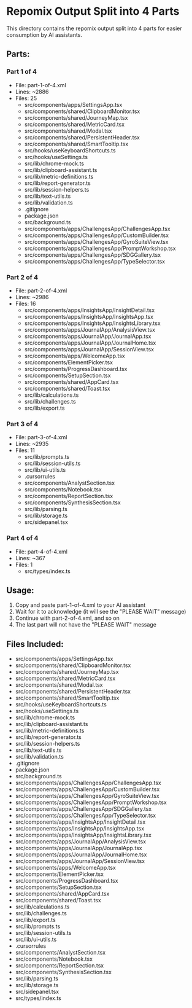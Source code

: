 # Repomix Output Split into 4 Parts

This directory contains the repomix output split into 4 parts for easier consumption by AI assistants.

## Parts:
### Part 1 of 4
- File: part-1-of-4.xml
- Lines: ~2886
- Files: 25
  - src/components/apps/SettingsApp.tsx
  - src/components/shared/ClipboardMonitor.tsx
  - src/components/shared/JourneyMap.tsx
  - src/components/shared/MetricCard.tsx
  - src/components/shared/Modal.tsx
  - src/components/shared/PersistentHeader.tsx
  - src/components/shared/SmartTooltip.tsx
  - src/hooks/useKeyboardShortcuts.ts
  - src/hooks/useSettings.ts
  - src/lib/chrome-mock.ts
  - src/lib/clipboard-assistant.ts
  - src/lib/metric-definitions.ts
  - src/lib/report-generator.ts
  - src/lib/session-helpers.ts
  - src/lib/text-utils.ts
  - src/lib/validation.ts
  - .gitignore
  - package.json
  - src/background.ts
  - src/components/apps/ChallengesApp/ChallengesApp.tsx
  - src/components/apps/ChallengesApp/CustomBuilder.tsx
  - src/components/apps/ChallengesApp/GyroSuiteView.tsx
  - src/components/apps/ChallengesApp/PromptWorkshop.tsx
  - src/components/apps/ChallengesApp/SDGGallery.tsx
  - src/components/apps/ChallengesApp/TypeSelector.tsx

### Part 2 of 4
- File: part-2-of-4.xml
- Lines: ~2986
- Files: 16
  - src/components/apps/InsightsApp/InsightDetail.tsx
  - src/components/apps/InsightsApp/InsightsApp.tsx
  - src/components/apps/InsightsApp/InsightsLibrary.tsx
  - src/components/apps/JournalApp/AnalysisView.tsx
  - src/components/apps/JournalApp/JournalApp.tsx
  - src/components/apps/JournalApp/JournalHome.tsx
  - src/components/apps/JournalApp/SessionView.tsx
  - src/components/apps/WelcomeApp.tsx
  - src/components/ElementPicker.tsx
  - src/components/ProgressDashboard.tsx
  - src/components/SetupSection.tsx
  - src/components/shared/AppCard.tsx
  - src/components/shared/Toast.tsx
  - src/lib/calculations.ts
  - src/lib/challenges.ts
  - src/lib/export.ts

### Part 3 of 4
- File: part-3-of-4.xml
- Lines: ~2935
- Files: 11
  - src/lib/prompts.ts
  - src/lib/session-utils.ts
  - src/lib/ui-utils.ts
  - .cursorrules
  - src/components/AnalystSection.tsx
  - src/components/Notebook.tsx
  - src/components/ReportSection.tsx
  - src/components/SynthesisSection.tsx
  - src/lib/parsing.ts
  - src/lib/storage.ts
  - src/sidepanel.tsx

### Part 4 of 4
- File: part-4-of-4.xml
- Lines: ~367
- Files: 1
  - src/types/index.ts


## Usage:
1. Copy and paste part-1-of-4.xml to your AI assistant
2. Wait for it to acknowledge (it will see the "PLEASE WAIT" message)
3. Continue with part-2-of-4.xml, and so on
4. The last part will not have the "PLEASE WAIT" message

## Files Included:
- src/components/apps/SettingsApp.tsx
- src/components/shared/ClipboardMonitor.tsx
- src/components/shared/JourneyMap.tsx
- src/components/shared/MetricCard.tsx
- src/components/shared/Modal.tsx
- src/components/shared/PersistentHeader.tsx
- src/components/shared/SmartTooltip.tsx
- src/hooks/useKeyboardShortcuts.ts
- src/hooks/useSettings.ts
- src/lib/chrome-mock.ts
- src/lib/clipboard-assistant.ts
- src/lib/metric-definitions.ts
- src/lib/report-generator.ts
- src/lib/session-helpers.ts
- src/lib/text-utils.ts
- src/lib/validation.ts
- .gitignore
- package.json
- src/background.ts
- src/components/apps/ChallengesApp/ChallengesApp.tsx
- src/components/apps/ChallengesApp/CustomBuilder.tsx
- src/components/apps/ChallengesApp/GyroSuiteView.tsx
- src/components/apps/ChallengesApp/PromptWorkshop.tsx
- src/components/apps/ChallengesApp/SDGGallery.tsx
- src/components/apps/ChallengesApp/TypeSelector.tsx
- src/components/apps/InsightsApp/InsightDetail.tsx
- src/components/apps/InsightsApp/InsightsApp.tsx
- src/components/apps/InsightsApp/InsightsLibrary.tsx
- src/components/apps/JournalApp/AnalysisView.tsx
- src/components/apps/JournalApp/JournalApp.tsx
- src/components/apps/JournalApp/JournalHome.tsx
- src/components/apps/JournalApp/SessionView.tsx
- src/components/apps/WelcomeApp.tsx
- src/components/ElementPicker.tsx
- src/components/ProgressDashboard.tsx
- src/components/SetupSection.tsx
- src/components/shared/AppCard.tsx
- src/components/shared/Toast.tsx
- src/lib/calculations.ts
- src/lib/challenges.ts
- src/lib/export.ts
- src/lib/prompts.ts
- src/lib/session-utils.ts
- src/lib/ui-utils.ts
- .cursorrules
- src/components/AnalystSection.tsx
- src/components/Notebook.tsx
- src/components/ReportSection.tsx
- src/components/SynthesisSection.tsx
- src/lib/parsing.ts
- src/lib/storage.ts
- src/sidepanel.tsx
- src/types/index.ts
